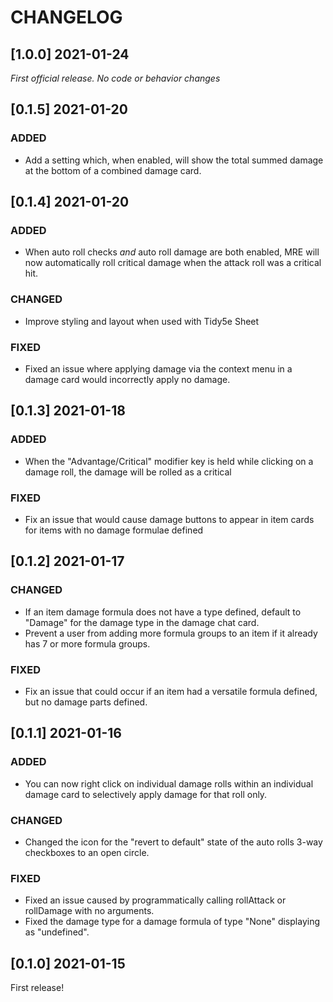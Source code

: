 # CHANGELOG

## [1.0.0] 2021-01-24

*First official release. No code or behavior changes*

## [0.1.5] 2021-01-20

### ADDED

- Add a setting which, when enabled, will show the total summed damage at the bottom of a combined damage card.

## [0.1.4] 2021-01-20

### ADDED

- When auto roll checks *and* auto roll damage are both enabled,
  MRE will now automatically roll critical damage when the attack roll was a critical hit.
  
### CHANGED

- Improve styling and layout when used with Tidy5e Sheet

### FIXED

- Fixed an issue where applying damage via the context menu in a damage card would incorrectly apply no damage.

## [0.1.3] 2021-01-18

### ADDED

- When the "Advantage/Critical" modifier key is held while clicking on a damage roll, the damage will be rolled as a critical

### FIXED

- Fix an issue that would cause damage buttons to appear in item cards for items with no damage formulae defined

## [0.1.2] 2021-01-17

### CHANGED

- If an item damage formula does not have a type defined, default to "Damage" for the damage type in the damage chat card.
- Prevent a user from adding more formula groups to an item if it already has 7 or more formula groups.

### FIXED

- Fix an issue that could occur if an item had a versatile formula defined, but no damage parts defined.

## [0.1.1] 2021-01-16

### ADDED

- You can now right click on individual damage rolls within an individual damage card to selectively apply damage for that roll only.

### CHANGED

- Changed the icon for the "revert to default" state of the auto rolls 3-way checkboxes to an open circle.

### FIXED

- Fixed an issue caused by programmatically calling rollAttack or rollDamage with no arguments.
- Fixed the damage type for a damage formula of type "None" displaying as "undefined".

## [0.1.0] 2021-01-15

First release!

